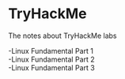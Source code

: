 # TryHackMe
The notes about TryHackMe labs

-Linux Fundamental Part 1<br>
-Linux Fundamental Part 2<br>
-Linux Fundamental Part 3<br>
